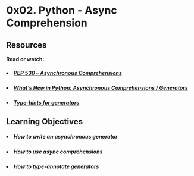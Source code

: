 # 0x02. Python - Async Comprehension

## Resources
<b>Read or watch:</b>

##### <li>[PEP 530 – Asynchronous Comprehensions](https://intranet.hbtn.io/rltoken/oPa9W6Xr5LS0RFLPLVrcxw)</li>
##### <li>[What’s New in Python: Asynchronous Comprehensions / Generators](https://intranet.hbtn.io/rltoken/GeSDerenxLAcZuCZJoCN-Q)</li>
##### <li>[Type-hints for generators](https://intranet.hbtn.io/rltoken/_TDLSwMkOnk9U9tB-gW6mQ)</li>

## Learning Objectives

##### <li>How to write an asynchronous generator</li>
##### <li>How to use async comprehensions</li>
##### <li>How to type-annotate generators</li>